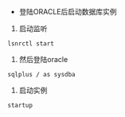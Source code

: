 - 登陆ORACLE后启动数据库实例
1. 启动监听
```
lsnrctl start
```

1. 然后登陆oracle
```
sqlplus / as sysdba
```
1. 启动实例
```
startup
```